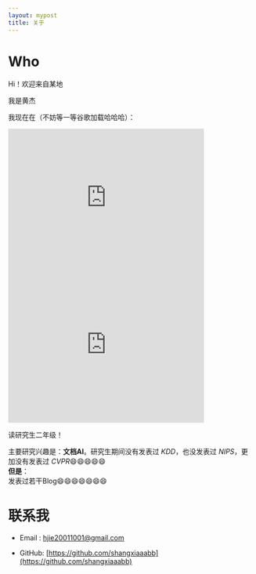 ```yaml
---
layout: mypost
title: 关于
---
```

# Who
Hi！欢迎来自<span id="visitor-location">某地</span>

我是黄杰  

我现在在（不妨等一等谷歌加载哈哈哈）：  

<iframe src="https://www.google.com/maps/embed?pb=!1m18!1m12!1m3!1d439724.63177137234!2d113.97072902668832!3d30.567700731809726!2m3!1f0!2f0!3f0!3m2!1i1024!2i768!4f13.1!3m3!1m2!1s0x342ebb1084f8e049%3A0xa644e7861424aee3!2sZhongnan%20University%20of%20Economics%20and%20Law!5e0!3m2!1sen!2sjp!4v1737037826235!5m2!1sen!2sjp" width="400" height="300" style="border:0;" allowfullscreen="" loading="lazy" referrerpolicy="no-referrer-when-downgrade"></iframe>  


<iframe src="http://api.tianditu.gov.cn/staticimage? center=114.38,30.48&width=400&height=300&zoom=12&layers=vec_c,cva_c&tk=5ff361b4ae2c6f51000feb3e58023a8e" width="400" height="300" style="border:0;" allowfullscreen="" loading="lazy" referrerpolicy="no-referrer-when-downgrade"></iframe>


读研究生二年级！  

主要研究兴趣是：**文档AI**。研究生期间没有发表过 *KDD*，也没发表过 *NIPS*，更加没有发表过 *CVPR*😄😄😄😄😄  
**但是**：  
发表过若干Blog😄😄😄😄😄😄😄  

# 联系我  

- Email&nbsp;: [hjie20011001@gmail.com](mailto:hjie20011001@gmail.com)  

- GitHub: [https://github.com/shangxiaaabb](https://github.com/shangxiaaabb)  

<script>
  function fetchAddress(lat, lon) {
    const url = `https://nominatim.openstreetmap.org/reverse?format=jsonv2&lat=${lat}&lon=${lon}&accept-language=en`;
    fetch(url)
      .then((response) => response.json())
      .then((data) => {
        const location =
          data.address.city ||
          data.address.town ||
          data.address.village ||
          "某地";
        document.getElementById("visitor-location").textContent = location;
      })
      .catch(() => {
        document.getElementById("visitor-location").textContent = "某地";
      });
  }

  function drawMap(lat, lon) {
    const mapContainer = document.getElementById("map-container");
    if (!mapContainer) {
      console.error("Map container element not found.");
      return;
    }

    // Clear existing map content
    mapContainer.innerHTML = "";

    // Create an iframe for the Tianditu static map
    const mapIframe = document.createElement("iframe");
    mapIframe.src = `http://api.tianditu.gov.cn/staticimage?center=${lon},${lat}&width=400&height=300&zoom=12&layers=vec_c,cva_c&markers=${lon},${lat}&tk=5ff361b4ae2c6f51000feb3e58023a8e`;
    mapIframe.width = "400";
    mapIframe.height = "300";
    mapIframe.style.border = "0";
    mapIframe.setAttribute("allowfullscreen", "");
    mapIframe.setAttribute("loading", "lazy");
    mapIframe.setAttribute("referrerpolicy", "no-referrer-when-downgrade");

    // Append the iframe to the map container
    mapContainer.appendChild(mapIframe);
  }

  function getLocation() {
    if (navigator.geolocation) {
      navigator.geolocation.getCurrentPosition(
        (position) => {
          const lat = position.coords.latitude;
          const lon = position.coords.longitude;

          // Update location text immediately
          document.getElementById("visitor-location").textContent = `纬度: ${lat}, 经度: ${lon}`;

          // Fetch address information
          fetchAddress(lat, lon);

          // Draw the map
          drawMap(lat, lon);
        },
        () => {
          document.getElementById("visitor-location").textContent = "某地";
        }
      );
    } else {
      document.getElementById("visitor-location").textContent = "某地";
    }
  }

  window.onload = getLocation;
</script>
